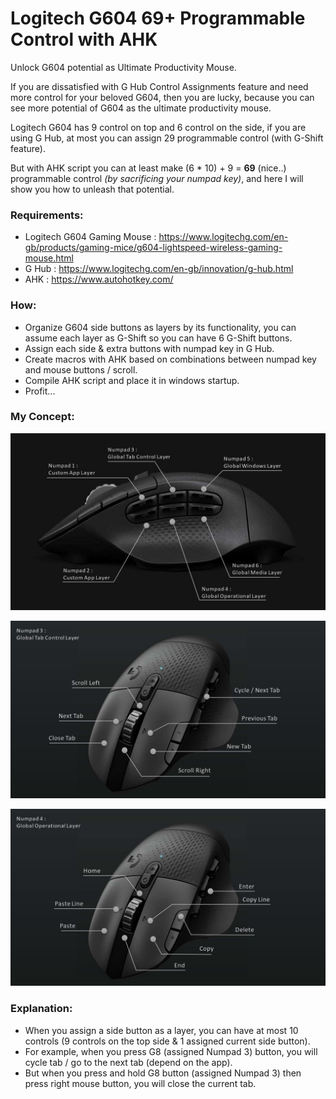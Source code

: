 # Logitech G604 69+ Programmable Control with AHK
Unlock G604 potential as Ultimate Productivity Mouse.

If you are dissatisfied with G Hub Control Assignments feature and need more control for your beloved G604, then you are lucky, because you can see more potential of G604 as the ultimate productivity mouse.

Logitech G604 has 9 control on top and 6 control on the side, if you are using G Hub, at most you can assign 29 programmable control (with G-Shift feature).

But with AHK script you can at least make (6 * 10) + 9 = **69** (nice..) programmable control *(by sacrificing your numpad key)*, and here I will show you how to unleash that potential.

### Requirements:
- Logitech G604 Gaming Mouse : https://www.logitechg.com/en-gb/products/gaming-mice/g604-lightspeed-wireless-gaming-mouse.html
- G Hub : https://www.logitechg.com/en-gb/innovation/g-hub.html
- AHK : https://www.autohotkey.com/

### How:
- Organize G604 side buttons as layers by its functionality, you can assume each layer as G-Shift so you can have 6 G-Shift buttons.
- Assign each side & extra buttons with numpad key in G Hub.
- Create macros with AHK based on combinations between numpad key and mouse buttons / scroll.
- Compile AHK script and place it in windows startup.
- Profit...

### My Concept:
![6 Layer Functionality](https://github.com/ahmadsodikin-the3rd/a52-g604-69-control-macro/blob/main/Concept/6%20Layer.JPG?raw=true)

![Tab Layer](https://github.com/ahmadsodikin-the3rd/a52-g604-69-control-macro/blob/main/Concept/Layer%203.JPG?raw=true)

![Operational Layer](https://github.com/ahmadsodikin-the3rd/a52-g604-69-control-macro/blob/main/Concept/Layer%204.JPG?raw=true)

### Explanation:
- When you assign a side button as a layer, you can have at most 10 controls (9 controls on the top side & 1 assigned current side button).
- For example, when you press G8 (assigned Numpad 3) button, you will cycle tab / go to the next tab (depend on the app).
- But when you press and hold G8 button (assigned Numpad 3) then press right mouse button, you will close the current tab.

